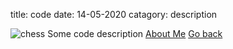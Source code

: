 title: code
date: 14-05-2020
catagory: description

![chess](img/chess.png)
Some code description
[About Me](about.html)
[Go back](webpage.html)
